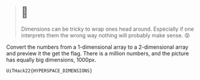 >#  :milky_way:
>Dimensions can be tricky to wrap ones head around. Especially if one interprets them the wrong way nothing will probably make sense. 
>:dizzy_face:


Convert the numbers from a 1-dimensional array to a 2-dimensional array and preview it the get the flag. There is a million numbers, and the picture has equally big dimensions, 1000px. 


```
UiTHack22{HYPERSPACE_DIMENSIONS}
```


    
